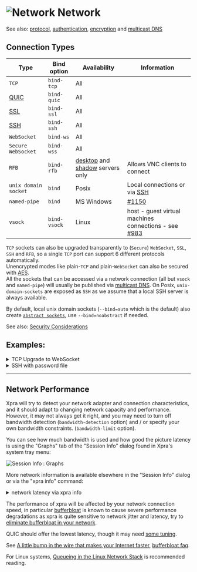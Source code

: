 # ![Network](../images/icons/connect.png) Network

See also: [protocol](./Protocol.md), [authentication](../Usage/Authentication.md), [encryption](./Encryption.md) and [multicast DNS](./Multicast-DNS.md)

## Connection Types
| Type                 | Bind option  | Availability                                                                 | Information                                                                                         |
|----------------------|--------------|------------------------------------------------------------------------------|-----------------------------------------------------------------------------------------------------|
| `TCP`                | `bind-tcp`   | All                                                                          |
| [QUIC](./QUIC.md)    | `bind-quic`  | All                                                                          |
| [SSL](./SSL.md)      | `bind-ssl`   | All                                                                          |
| [SSH](./SSH.md)      | `bind-ssh`   | All                                                                          |
| `WebSocket`          | `bind-ws`    | All                                                                          |
| `Secure WebSocket`   | `bind-wss`   | All                                                                          |
| `RFB`                | `bind-rfb`   | [desktop](../Usage/Desktop.md) and [shadow](../Usage/Shadow.md) servers only | Allows VNC clients to connect                                                                       |
| `unix domain socket` | `bind`       | Posix                                                                        | Local connections or via [SSH](./SSH.md)                                                            |
| `named-pipe`         | `bind`       | MS Windows                                                                   | [#1150](https://github.com/Xpra-org/xpra/issues/1150)                                               |
| `vsock`              | `bind-vsock` | Linux                                                                        | host - guest virtual machines connections - see [#983](https://github.com/Xpra-org/xpra/issues/983) |

`TCP` sockets can also be upgraded transparently to (`Secure`) `WebSocket`, `SSL`, `SSH` and `RFB`, so a single `TCP` port can support 6 different protocols automatically.\
Unencrypted modes like plain-`TCP` and plain-`WebSocket` can also be secured with [AES](./AES.md).\
All the sockets that can be accessed via a network connection (all but `vsock` and `named-pipe`) will usually be published via [multicast DNS](./Multicast-DNS.md). On Posix, `unix-domain-sockets` are exposed as `SSH` as we assume that a local SSH server is always available.

By default, local unix domain sockets (`--bind=auto` which is the default) also create [`abstract sockets`](https://github.com/Xpra-org/xpra/issues/4098), use `--bind=noabstract` if needed.

See also: [Security Considerations](../Usage/Security.md)

## Examples:
<details>
  <summary>TCP Upgrade to WebSocket</summary>

```shell
xpra start --start=xterm --bind-tcp=0.0.0.0:10000
```
```shell
xpra attach ws://localhost:10000/
```
The same address (10000 here) can also be opened in a browser to use the HTML5 client:
```shell
xdg-open http://localhost:10000/
```
</details>

<details>
  <summary>SSH with password file</summary>

```shell
echo -n thepassword > password.txt
xpra start --start=xterm --bind-ssh=0.0.0.0:10000,auth=file:filename=password.txt
```
```shell
xpra attach ssh://localhost:10000/
```
The client will prompt for the password, as found in the `password.txt` file and not the regular shell account password.
</details>

***

## Network Performance
Xpra will try to detect your network adapter and connection characteristics,
and it should adapt to changing network capacity and performance.
However, it may not always get it right,
and you may need to turn off bandwidth detection (`bandwidth-detection` option) and / or
specify your own bandwidth constraints. (`bandwidth-limit` option).

You can see how much bandwidth is used and how good the picture latency is using the "Graphs" tab of the "Session Info" dialog found in Xpra's system tray menu:

![Session Info : Graphs](../images/session-info-graphs.png)

More network information is available elsewhere in the "Session Info" dialog or via the "xpra info" command:

<details>
  <summary>network latency via xpra info</summary>

```
$ xpra info | egrep -i "network|latency"
(..)
client.latency.50p=3
client.latency.80p=3
client.latency.90p=3
client.latency.absmin=1
(..)
```
</details>

The performance of xpra will be affected by your network connection speed, in particular [bufferbloat](https://en.wikipedia.org/wiki/Bufferbloat) is known to cause severe performance degradations as xpra is quite sensitive to network jitter and latency, try to [eliminate bufferbloat in your network](https://www.bufferbloat.net/projects/bloat/wiki/What_can_I_do_about_Bufferbloat/).

QUIC should offer the lowest latency, though it may need [some tuning](https://github.com/Xpra-org/xpra/issues/3376).

See [A little bump in the wire that makes your Internet faster](https://apenwarr.ca/log/?m=201808), [bufferbloat faq](https://gettys.wordpress.com/bufferbloat-faq/).

For Linux systems, [Queueing in the Linux Network Stack](http://www.coverfire.com/articles/queueing-in-the-linux-network-stack/) is recommended reading.
